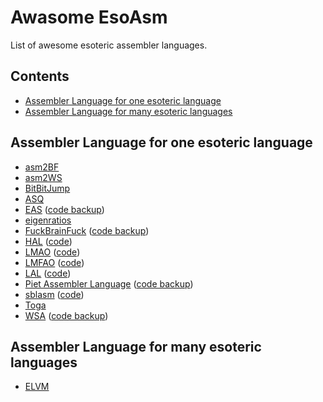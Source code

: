 # Awasome EsoAsm
List of awesome esoteric assembler languages.

## Contents
* [Assembler Language for one esoteric language](#assembler-language-for-one-esoteric-language)
* [Assembler Language for many esoteric languages](#assembler-language-for-many-esoteric-languages)

## Assembler Language for one esoteric language
* [asm2BF](https://esolangs.org/wiki/Asm2bf)
* [asm2WS](https://github.com/kspalaiologos/asm2ws)
* [BitBitJump](https://github.com/esovm/BitBitJump)
* [ASQ](http://mazonka.com/subleq/)
* [EAS](http://www.miketaylor.org.uk/tech/eta/doc/easman.html) ([code backup](https://github.com/helvm/eta))
* [eigenratios](http://eigenratios.blogspot.com/2006/09/mark-ii-oisc-self-interpreter.html)
* [FuckBrainFuck](http://www.inshame.com/search/label/My%20Progs%3A%20FuckBrainfuck) ([code backup](https://github.com/esovm/FuckBrainFuck))
* [HAL](https://www.trs.cm.is.nagoya-u.ac.jp/projects/Malbolge/hal/hal-def.html.en) ([code](https://git.trs.css.i.nagoya-u.ac.jp/malbolge/ternary))
* [LMAO](https://lutter.cc/malbolge/assembler.html) ([code](https://github.com/esoteric-programmer/LMAO))
* [LMFAO](https://lutter.cc/unshackled/assembler.html) ([code](https://github.com/esoteric-programmer/LMFAO))
* [LAL](https://www.trs.cm.is.nagoya-u.ac.jp/projects/Malbolge/lal/lal-def.html.en) ([code](https://git.trs.css.i.nagoya-u.ac.jp/malbolge/lowass)) 
* [Piet Assembler Language](https://www.toothycat.net/wiki/wiki.pl?MoonShadow/Piet) ([code backup](https://github.com/helvm/Piet))
* [sblasm](https://techtinkering.com/articles/subleq-a-one-instruction-set-computer/) ([code](https://github.com/lawrencewoodman/sblasm))
* [Toga](https://github.com/esovm/toga)
* [WSA](https://helvm.github.io/wsa/intro.html) ([code backup](https://github.com/helvm/wsa))
  
## Assembler Language for many esoteric languages
* [ELVM](https://github.com/shinh/elvm/blob/master/ELVM.md)
